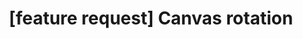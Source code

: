 ---
title: '[feature request] Canvas rotation'
redirect_to:
  - 'https://discuss.pencil2d.org/t/feature-request-canvas-rotation/456'
---